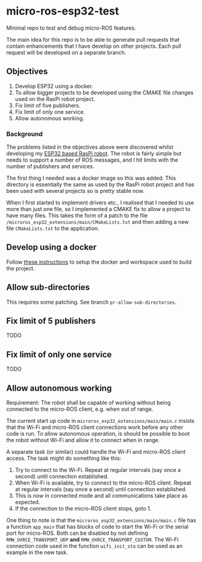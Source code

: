 # micro-ros-esp32-test

Minimal repo to test and debug micro-ROS features.

The main idea for this repo is to be able to generate pull requests that contain enhancements that I have develop on other projects.  Each pull request will be developed on a separate branch.

## Objectives

1. Develop ESP32 using a docker.
1. To allow bigger projects to be developed using the CMAKE file changes used on the RasPi robot project.
1. Fix limit of five publishers.
1. Fix limit of only one service.
1. Allow autonomous working.

### Background

The problems listed in the objectives above were discovered whilst developing my [ESP32 based RasPi robot](https://github.com/AndyBlightLeeds/raspi-robot-esp32).  The robot is fairly simple but needs to support a number of ROS messages, and I hit limits with the number of publishers and services.

The first thing I needed was a docker image so this was added.  This directory is essentially the same as used by the RasPi robot project and has been used with several projects so is pretty stable now.

When I first started to implement drivers etc., I realised that I needed to use more than just one file, so I implemented a CMAKE fix to allow a project to have many files.  This takes the form of a patch to the file `/microros_esp32_extensions/main/CMakeLists.txt` and then adding a new file `CMakeLists.txt` to the application.

## Develop using a docker

Follow [these instructions](docker/README.md) to setup the docker and workspace used to build the project.

## Allow sub-directories

This requires some patching. See branch `pr-allow-sub-directories`.

## Fix limit of 5 publishers

TODO

## Fix limit of only one service

TODO

## Allow autonomous working

Requirement: The robot shall be capable of working without being connected to the micro-ROS client, e.g. when out of range.

The current start up code in `microros_esp32_extensions/main/main.c` insists that the Wi-Fi and micro-ROS client connections work before any other code is run.  To allow autonomous operation, is should be possible to boot the robot without Wi-Fi and allow it to connect when in range.

A separate task (or similar) could handle the Wi-Fi and micro-ROS client access. The task might do something like this:

1. Try to connect to the Wi-Fi.  Repeat at regular intervals (say once a second) until connection established.
2. When Wi-Fi is available, try to connect to the micro-ROS client. Repeat at regular intervals (say once a second) until connection established.
3. This is now in connected mode and all communications take place as expected.
4. If the connection to the micro-ROS client stops, goto 1.

One thing to note is that the `microros_esp32_extensions/main/main.c` file has a function `app_main` that has blocks of code to start the Wi-Fi or the serial port for micro-ROS.  Both can be disabled by not defining `RMW_UXRCE_TRANSPORT_UDP` __and__ `RMW_UXRCE_TRANSPORT_CUSTOM`.  The Wi-Fi connection code used in the function `wifi_init_sta` can be used as an example in the new task.
